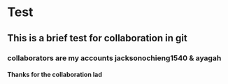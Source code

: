 # Test
##  This is a brief test for collaboration in git
### collaborators are my accounts jacksonochieng1540 & ayagah
#### Thanks for the collaboration lad 
#####

